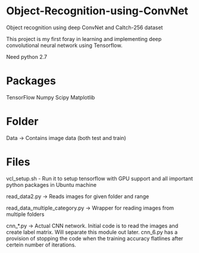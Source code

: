# Object-Recognition-using-ConvNet
Object recognition using deep ConvNet and Caltch-256 dataset

This project is my first foray in learning and implementing deep convolutional neural network using Tensorflow.

Need python 2.7

Packages
========================
TensorFlow
Numpy
Scipy
Matplotlib

Folder
========================
Data -> Contains image data (both test and train)

Files
========================
vcl_setup.sh - Run it to setup tensorflow with GPU support and all important python packages in Ubuntu machine

read_data2.py -> Reads images for given folder and range

read_data_multiple_category.py -> Wrapper for reading images from multiple folders

cnn_*.py -> Actual CNN network. Initial code is to read the images and create label matrix. Will separate this module out later. cnn_6.py has a provision of stopping the code when the training accuracy flatlines after certein number of iterations. 

